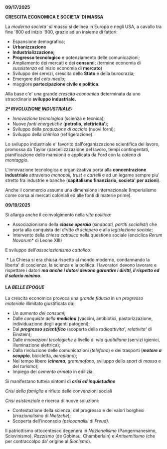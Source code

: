 **09/17/2025**



**CRESCITA ECONOMICA E SOCIETA' DI MASSA**

La *moderna societa' di massa* si delinea in Europa e negli USA, a cavallo tra fine '800 ed inizio '900, grazie ad un insieme di fattori:

* Espansione demografica;
* **Urbanizzazione**
* **Industrializzazione;**
* **Progresso tecnologico** e potenziamento delle comunicazioni;
* Ampliamento dei mercati e dei **consumi**; (termine economia di *sussistenza* ed inizio economia di **mercato**)
* Sviluppo dei servizi, crescita dello **Stato** e della burocrazia;
* Emergere del *ceto medio*;
* maggiore **partecipazione civile e politica**.



Alla base c'e' una grande *crescita economica* determinata da uno straordinario **sviluppo industriale.**



***2ª RIVOLUZIONE INDUSTRIALE:***

* *Innovazione tecnologica* (scienza e tecnica);
* Nuove *fonti energetiche* (**petrolio, elettricita'**);
* Sviluppo della *produzione di acciaio* (nuovi forni);
* Sviluppo della *chimica* (refrigerazione).



Lo sviluppo industriale e' favorito dall'organizzazione scientifica del lavoro, promossa da Taylor (parcellizzzazione del lavoro, tempi contingentati, pianificazione delle mansioni) e applicata da Ford con la *catena di montaggio*.



L'innovazione tecnologica e organizzativa porta alla **concentrazione industriale** attraverso *monopoli, trust e cartelli* e ad un legame sempre piu' stretto fra industrie e banche (**capitalismo finanziario, societa' per azioni**).

Anche il commercio assume una dimensione internazionale (Imperialismo come corsa ai mercati coloniali ed alle fonti di materie prime).





**09/19/2025**



Si allarga anche il coinvolgimento nella *vita politica*:

* Associazionismo della ***classe operaia*** (*sindacati, partiti socialisti*) che porta alla conquista del *diritto di sciopero* e alla *legislazione sociale*;
* Intervento della *chiesa cattolica* nella questione sociale (enciclica *Rerum Novarum*\* di Leone XIII)

E sviluppo dell'*associazionismo cattolico*.



&nbsp;\* La Chiesa si era chiusa rispetto al mondo moderno, condannando la liberta' di coscienza, la scienza e la politica. I lavoratori devono lavorare e rispettare i datori ***ma anche i datori devono garantire i diritti, il rispetto ed il salario minimo***. 





#### **LA *BELLE EPOQUE***

La crescita economica provoca una *grande fiducia* in un *progresso materiale* illimitato giustificata da:

* Un *aumento dei consumi*;
* Dalle *conquiste della **medicina*** (vaccini, antibiotici, pastorizzazione, individuazione degli agenti patogeni);
* Dal ***progresso scientifico*** (scoperta della *radioattivita'*, *relativita'* di Einstein);
* Dalle *innovazioni tecologiche* a livello di *vita quotidiana* (servizi igienici, illuminazione elettrica);
* Dalla rivoluzione delle comunicazioni (*telefono*) e dei trasporti (***motore a scoppio***, bicicletta, *aeroplano*);
* Nel tempo libero (***cinema***, *grammofono*, sviluppo dello *sport di massa* e del *turismo*);
* Impiego del *cemento armato* in edilizia.



Si manifestano tuttvia sintomi di ***crisi ed inquietudine***

*Crisi della famiglia* e rifiuto delle convenzioni sociali

*Crisi esistenziale* e ricerca di nuove soluzioni:

* Contestazione della scienza, del progresso e dei valori borghesi (*irrazionalismo* di *Nietzche*);
* Scoperta dell'inconscio *(psicoanalisi* di *Freud).*

Il patriottismo ottocentesco degenera in *Nazionalismo* (Pangermanesimo, Sciovinismo), *Razzismo* (de Gobinau, Chamberlain) e *Antisemitismo* (che per contraccolpo da' origine al *Sionismo*).



































